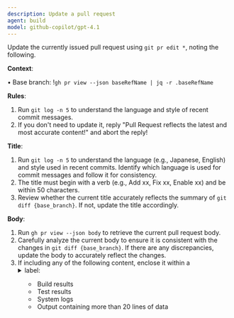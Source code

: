 ```yaml
---
description: Update a pull request
agent: build
model: github-copilot/gpt-4.1
---
```


Update the currently issued pull request using `git pr edit *`, noting the
following.

**Context**:

• Base branch: !`gh pr view --json baseRefName | jq -r .baseRefName`

**Rules**:

1. Run `git log -n 5` to understand the language and style of recent commit
   messages.
2. If you don't need to update it, reply "Pull Request reflects the latest and
   most accurate content!" and abort the reply!

**Title**:

1. Run `git log -n 5` to understand the language (e.g., Japanese, English) and
   style used in recent commits. Identify which language is used for commit
   messages and follow it for consistency.
2. The title must begin with a verb (e.g., Add xx, Fix xx, Enable xx) and be
   within 50 characters.
3. Review whether the current title accurately reflects the summary of
   `git diff {base_branch}`. If not, update the title accordingly.

**Body**:

1. Run `gh pr view --json body` to retrieve the current pull request body.
2. Carefully analyze the current body to ensure it is consistent with the
   changes in `git diff {base_branch}`. If there are any discrepancies, update
   the body to accurately reflect the changes.
3. If including any of the following content, enclose it within a <details>
   block and set an appropriate <summary> label:
   - Build results
   - Test results
   - System logs
   - Output containing more than 20 lines of data
